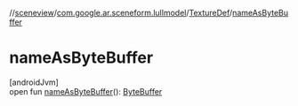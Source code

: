 //[sceneview](../../../index.md)/[com.google.ar.sceneform.lullmodel](../index.md)/[TextureDef](index.md)/[nameAsByteBuffer](name-as-byte-buffer.md)

# nameAsByteBuffer

[androidJvm]\
open fun [nameAsByteBuffer](name-as-byte-buffer.md)(): [ByteBuffer](https://developer.android.com/reference/kotlin/java/nio/ByteBuffer.html)

